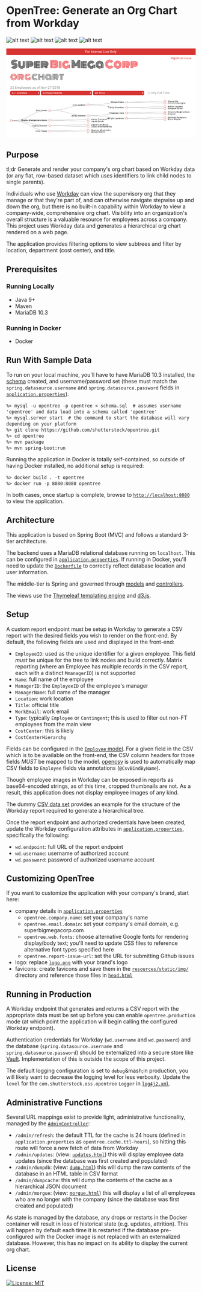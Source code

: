 # OpenTree: Generate an Org Chart from Workday

![alt text](https://img.shields.io/badge/Java%2011.0.1-orange.svg?longCache=true&style=flat-square "Java 11.0.1")
![alt text](https://img.shields.io/badge/Spring%20Boot-2.1.0--RC1-brightgreen.svg?longCache=true&style=flat-square "Spring Boot 2.1.0 RC1")
![alt text](https://img.shields.io/badge/MariaDB-10.3-yellow.svg?longCache=true&style=flat-square "MariaDB 10.3")
![alt text](https://img.shields.io/badge/Hibernate-5.3.7--Final-red.svg?longCache=true&style=flat-square "Hibernate 5.3.7 Final")

![opentree screenshot](src/main/resources/static/img/screenshot.png)

## Purpose
tl;dr Generate and render your company's org chart based on Workday data (or any flat, row-based dataset which uses identifiers to link child nodes to single parents).

Individuals who use [Workday](https://workday.com) can view the supervisory org that they manage or that they're part of, and can otherwise navigate stepwise up and down the org, but there is no built-in capability within Workday to view a company-wide, comprehensive org chart. Visibility into an organization's overall structure is a valuable resource for employees across a company. This project uses Workday data and generates a hierarchical org chart rendered on a web page.

The application provides filtering options to view subtrees and filter by location, department (cost center), and title.

## Prerequisites
### Running Locally
* Java 9+
* Maven
* MariaDB 10.3

### Running in Docker
* Docker

## Run With Sample Data
To run on your local machine, you'll have to have MariaDB 10.3 installed, the [schema](src/main/resources/schema.sql) created, and username/password set (these must match the `spring.datasource.username` and `spring.datasource.password` fields in [`application.properties`](src/main/resources/application.properties)).
```shell
%> mysql -u opentree -p opentree < schema.sql  # assumes username 'opentree' and data load into a schema called 'opentree'
%> mysql.server start  # the command to start the database will vary depending on your platform
%> git clone https://github.com/shutterstock/opentree.git
%> cd opentree
%> mvn package
%> mvn spring-boot:run
```

Running the application in Docker is totally self-contained, so outside of having Docker installed, no additional setup is required:
```shell
%> docker build . -t opentree
%> docker run -p 8080:8080 opentree
```

In both cases, once startup is complete, browse to [`http://localhost:8080`](http://localhost:8080) to view the application.

## Architecture
This application is based on Spring Boot (MVC) and follows a standard 3-tier architecture.

The backend uses a MariaDB relational database running on `localhost`. This can be configured in [`application.properties`](src/main/resources/application.properties). If running in Docker, you'll need to update the [`Dockerfile`](Dockerfile) to correctly reflect database location and user information.

The middle-tier is Spring and governed through [models](src/main/java/com/shutterstock/oss/opentree/model/entity) and [controllers](src/main/java/com/shutterstock/oss/opentree/web/controller).

The views use the [Thymeleaf templating engine](https://www.thymeleaf.org/) and [d3.js](https://d3js.org).

## Setup
A custom report endpoint must be setup in Workday to generate a CSV report with the desired fields you wish to render on the front-end. By default, the following fields are used and displayed in the front-end:
* `EmployeeID`: used as the unique identifier for a given employee. This field *must* be unique for the tree to link nodes and build correctly. Matrix reporting (where an Employee has multiple records in the CSV report, each with a distinct `MmanagerID`) is not supported
* `Name`: full name of the employee
* `ManagerID`: the `EmployeeID` of the employee's manager 
* `ManagerName`: full name of the manager
* `Location`: work location
* `Title`: official title
* `WorkEmail`: work email
* `Type`: typically `Employee` or `Contingent`; this is used to filter out non-FT employees from the main view
* `CostCenter`: this is likely
* `CostCenterHierarchy`

Fields can be configured in the [`Employee` model](src/main/java/com/shutterstock/oss/opentree/model/entity/Employee.java). For a given field in the CSV which is to be available on the front-end, the CSV column headers for those fields *MUST* be mapped to the model. [opencsv](http://opencsv.sourceforge.net/) is used to automatically map CSV fields to `Employee` fields via annotations (`@CsvBindByName`).

Though employee images in Workday can be exposed in reports as base64-encoded strings, as of this time, cropped thumbnails are not. As a result, this application does not display employee images of any kind.

The dummy [CSV data set](src/main/resources/employees.csv) provides an example for the structure of the Workday report required to generate a hierarchical tree.

Once the report endpoint and authorized credentials have been created, update the Workday configuration attributes in [`application.properties`](src/main/resources/application.properties), specifically the following:
* `wd.endpoint`: full URL of the report endpoint
* `wd.username`: username of authorized account
* `wd.password`: password of authorized username account

## Customizing OpenTree
If you want to customize the application with your company's brand, start here:
* company details in [`application.properties`](src/main/resources/application.properties)
  * `opentree.company.name`: set your company's name
  * `opentree.email.domain`: set your company's email domain, e.g. superbigmegacorp.com
  * `opentree.web.fonts`: choose alternative Google fonts for rendering display/body text; you'll need to update CSS files to reference alternative font types specified here
  * `opentree.report-issue-url`: set the URL for submitting Github issues
* logo: replace [`logo.png`](src/main/resources/static/img/logo.png) with your brand's logo
* favicons: create favicons and save them in the [`resources/static/img/`](src/main/resources/static/img) directory and reference those files in [`head.html`](src/main/resources/templates/fragments/head.html)

## Running in Production
A Workday endpoint that generates and returns a CSV report with the appropriate data must be set up before you can enable `opentree.production` mode (at which point the application will begin calling the configured Workday endpoint).

Authentication credentials for Workday (`wd.username` and `wd.password`) and the database (`spring.datasource.username` and `spring.datasource.password`) should be externalized into a secure store like [Vault](https://github.com/hashicorp/vault). Implementation of this is outside the scope of this project.

The default logging configuration is set to `debug`&mash;in production, you will likely want to decrease the logging level for less verbosity. Update the `level` for the `com.shutterstock.oss.opentree` `Logger` in [`log4j2.xml`](/src/main/resources/log4j2.xml).

## Administrative Functions
Several URL mappings exist to provide light, administrative functionality, managed by the [`AdminController`](src/main/java/com/shutterstock/oss/opentree/web/controller/AdminController.java):
* `/admin/refresh`: the default TTL for the cache is 24 hours (defined in `application.properties` as `opentree.cache.ttl-hours`), so hitting this route will force a new fetch of data from Workday
* `/admin/updates`: (view: [`updates.html`](src/main/resources/templates/updates.html)) this will display employee data updates (since the database was first created and populated)
* `/admin/dumpdb`:  (view: [`dump.html`](src/main/resources/templates/dump.html)) this will dump the raw contents of the database in an HTML table in CSV format
* `/admin/dumpcache`: this will dump the contents of the cache as a hierarchical JSON document
* `/admin/morgue`: (view: [`morgue.html`](src/main/resources/templates/morgue.html)) this will display a list of all employees who are no longer with the company (since the database was first created and populated)

As state is managed by the database, any drops or restarts in the Docker container will result in loss of historical state (e.g. updates, attrition). This will happen by default each time it is restarted if the database pre-configured with the Docker image is not replaced with an externalized database. However, this has no impact on its ability to display the current org chart.

## License
[![License: MIT](https://img.shields.io/badge/License-MIT-green.svg)](https://opensource.org/licenses/MIT)